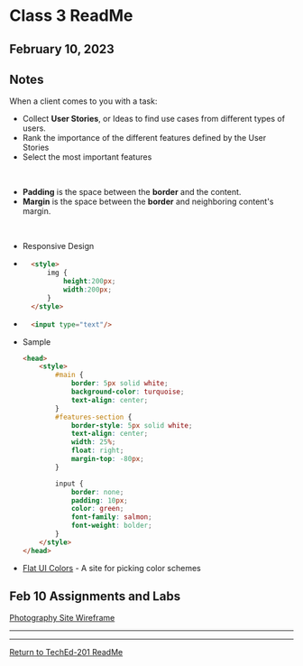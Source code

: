 # Class 3 ReadMe

## February 10, 2023

## Notes

When a client comes to you with a task:

- Collect **User Stories**, or Ideas to find use cases from different types of users.
- Rank the importance of the different features defined by the User Stories
- Select the most important features  

<br>

- **Padding** is the space between the **border** and the content.
- **Margin** is the space between the **border** and neighboring content's margin.

<br>

- Responsive Design

- ```html
    <style>
        img {
            height:200px;
            width:200px;
        }
    </style>
    ```

- ```html
    <input type="text"/>
    ```

- Sample

    ```html
    <head>
        <style>
            #main {
                border: 5px solid white;
                background-color: turquoise;
                text-align: center;
            }
            #features-section {
                border-style: 5px solid white;
                text-align: center;
                width: 25%;
                float: right;
                margin-top: -80px;
            }

            input {
                border: none;
                padding: 10px;
                color: green;
                font-family: salmon;
                font-weight: bolder;
            }
        </style>
    </head>
    ```
- [Flat UI Colors](https://flatuicolors.com/) - A site for picking color schemes

## Feb 10 Assignments and Labs

[Photography Site Wireframe](./PhotographySiteWireframe.jpg)

***

***

[Return to TechEd-201 ReadMe](../README.md)
